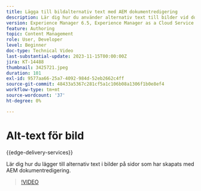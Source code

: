 ```yaml
---
title: Lägga till bildalternativ text med AEM dokumentredigering
description: Lär dig hur du använder alternativ text till bilder vid dokumentredigering.
version: Experience Manager 6.5, Experience Manager as a Cloud Service
feature: Authoring
topic: Content Management
role: User, Developer
level: Beginner
doc-type: Technical Video
last-substantial-update: 2023-11-15T00:00:00Z
jira: KT-14488
thumbnail: 3425721.jpeg
duration: 101
exl-id: 9577aa66-25a7-4092-984d-52eb2662c4ff
source-git-commit: 48433a5367c281cf5a1c106b08a1306f1b0e8ef4
workflow-type: tm+mt
source-wordcount: '37'
ht-degree: 0%

---
```


# Alt-text för bild

{{edge-delivery-services}}

Lär dig hur du lägger till alternativ text i bilder på sidor som har skapats med AEM dokumentredigering.

>[!VIDEO](https://video.tv.adobe.com/v/3425721/?learn=on)
